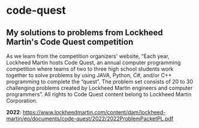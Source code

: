 # code-quest
## My solutions to problems from Lockheed Martin's Code Quest competition

As we learn from the competition organizers' website, “Each year, Lockheed Martin hosts Code Quest, an annual computer programming competition where teams of two to three high school students work together to solve problems by using JAVA, Python, C#, and/or C++ programming to complete the “quest”. The problem set consists of 20 to 30 challenging problems created by Lockheed Martin engineers and computer programmers”.
All rights to Code Quest content belong to Lockheed Martin Corporation.

<b>2022</b>: https://www.lockheedmartin.com/content/dam/lockheed-martin/eo/documents/code-quest/2022/2022ProblemPacketPL.pdf
